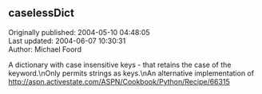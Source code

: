 ## caselessDict  
Originally published: 2004-05-10 04:48:05  
Last updated: 2004-06-07 10:30:31  
Author: Michael Foord  
  
A dictionary with case insensitive keys - that retains the case of the keyword.\nOnly permits strings as keys.\nAn alternative implementation of http://aspn.activestate.com/ASPN/Cookbook/Python/Recipe/66315